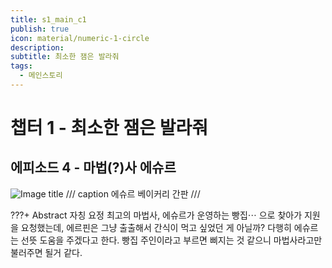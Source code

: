 ```yaml
---
title: s1_main_c1
publish: true
icon: material/numeric-1-circle
description: 
subtitle: 최소한 잼은 발라줘
tags:
  - 메인스토리
---
```


# 챕터 1 - 최소한 잼은 발라줘

## 에피소드 4 - 마법(?)사 에슈르
![Image title](https://vitamink1.github.io/mkdocs-test/assets/story/s1_main_c1_1.png)
/// caption
에슈르 베이커리 간판
///

???+ Abstract
    자칭 요정 최고의 마법사, 에슈르가 운영하는 빵집⋯ 으로 찾아가 지원을 요청했는데, 에르핀은 그냥 출출해서 간식이 먹고 싶었던 게 아닐까? 다행히 에슈르는 선뜻 도움을 주겠다고 한다. 빵집 주인이라고 부르면 삐지는 것 같으니 마법사라고만 불러주면 될거 같다.

